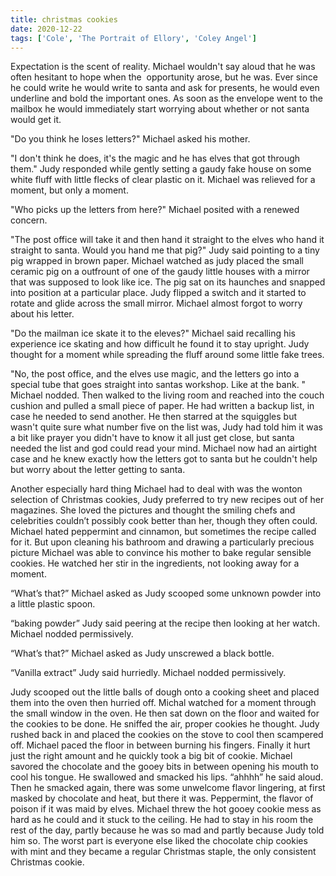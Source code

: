 ```yaml
---
title: christmas cookies
date: 2020-12-22
tags: ['Cole', 'The Portrait of Ellory', 'Coley Angel']
---
```


Expectation is the scent of reality. Michael wouldn't say aloud that he was often hesitant to hope when the  opportunity arose, but he was. Ever since he could write he would write to santa and ask for presents, he would even underline and bold the important ones. As soon as the envelope went to the mailbox he would immediately start worrying about whether or not santa would get it.

"Do you think he loses letters?" Michael asked his mother.

"I don't think he does, it's the magic and he has elves that got through them." Judy responded while gently setting a gaudy fake house on some white fluff with little flecks of clear plastic on it. Michael was relieved for a moment, but only a moment.

"Who picks up the letters from here?" Michael posited with a renewed concern.

"The post office will take it and then hand it straight to the elves who hand it straight to santa. Would you hand me that pig?" Judy said pointing to a tiny pig wrapped in brown paper. Michael watched as judy placed the small ceramic pig on a outfrount of one of the gaudy little houses with a mirror that was supposed to look like ice. The pig sat on its haunches and snapped into position at a particular place. Judy flipped a switch and it started to rotate and glide across the small mirror. Michael almost forgot to worry about his letter.

"Do the mailman ice skate it to the eleves?" Michael said recalling his experience ice skating and how difficult he found it to stay upright. Judy thought for a moment while spreading the fluff around some little fake trees.

"No, the post office, and the elves use magic, and the letters go into a special tube that goes straight into santas workshop. Like at the bank. " Michael nodded. Then walked to the living room and reached into the couch cushion and pulled a small piece of paper. He had written a backup list, in case he needed to send another. He then starred at the squiggles but wasn't quite sure what number five on the list was, Judy had told him it was a bit like prayer you didn't have to know it all just get close, but santa needed the list and god could read your mind. Michael now had an airtight case and he knew exactly how the letters got to santa but he couldn't help but worry about the letter getting to santa.

Another especially hard thing Michael had to deal with was the wonton selection of Christmas cookies, Judy preferred to try new recipes out of her magazines. She loved the pictures and thought the smiling chefs and celebrities couldn’t possibly cook better than her, though they often could. Michael hated peppermint and cinnamon, but sometimes the recipe called for it. But upon cleaning his bathroom and drawing a particularly precious picture Michael was able to convince his mother to bake regular sensible cookies. He watched her stir in the ingredients, not looking away for a moment.

“What’s that?” Michael asked as Judy scooped some unknown powder into a little plastic spoon.

“baking powder” Judy said peering at the recipe then looking at her watch. Michael nodded permissively.

“What’s that?” Michael asked as Judy unscrewed a black bottle.

“Vanilla extract” Judy said hurriedly. Michael nodded permissively.

Judy scooped out the little balls of dough onto a cooking sheet and placed them into the oven then hurried off. Michal watched for a moment through the small window in the oven. He then sat down on the floor and waited for the cookies to be done. He sniffed the air, proper cookies he thought. Judy rushed back in and placed the cookies on the stove to cool then scampered off. Michael paced the floor in between burning his fingers. Finally it hurt just the right amount and he quickly took a big bit of cookie. Michael savored the chocolate and the gooey bits in between opening his mouth to cool his tongue. He swallowed and smacked his lips. “ahhhh” he said aloud. Then he smacked again, there was some unwelcome flavor lingering, at first masked by chocolate and heat, but there it was. Peppermint, the flavor of poison if it was maid by elves. Michael threw the hot gooey cookie mess as hard as he could and it stuck to the ceiling. He had to stay in his room the rest of the day, partly because he was so mad and partly because Judy told him so. The worst part is everyone else liked the chocolate chip cookies with mint and they became a regular Christmas staple, the only consistent Christmas cookie.
